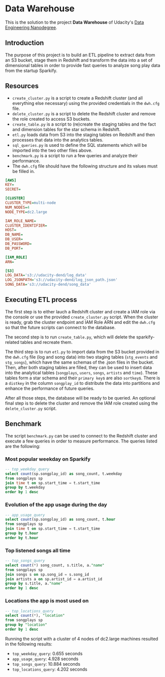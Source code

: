 # Data Warehouse

This is the solution to the project **Data Warehouse** of Udacity's [Data Engineering Nanodegree](https://www.udacity.com/course/data-engineer-nanodegree--nd027).

## Introduction

The purpose of this project is to build an ETL pipeline to extract data from an S3 bucket, stage them in Redshift and transform the data into a set of dimensional tables in order to provide fast queries to analyze song play data from the startup Sparkify.

## Resources

* `create_cluster.py` is a script to create a Redshift cluster (and all everything else necessary) using the provided credentials in the `dwh.cfg` file.
* `delete_cluster.py` is a script to delete the Redshift cluster and remove the role created to access S3 buckets.
* `create_table.py` is a script to (re)create the staging tables and the fact and dimension tables for the star schema in Redshift.
* `etl.py` loads data from S3 into the staging tables on Redshift and then processes that data into the analytics tables.
* `sql_queries.py` is used to define the SQL statements which will be imported into the two other files above.
* `benchmark.py` is a script to run a few queries and analyze their performance.
* The `dwh.cfg` file should have the following structure and its values must be filled in.

```ini
[AWS]
KEY=
SECRET=

[CLUSTER] 
CLUSTER_TYPE=multi-node
NUM_NODES=4
NODE_TYPE=dc2.large

IAM_ROLE_NAME=
CLUSTER_IDENTIFIER=
HOST=
DB_NAME=
DB_USER=
DB_PASSWORD=
DB_PORT=

[IAM_ROLE]
ARN=

[S3]
LOG_DATA='s3://udacity-dend/log_data'
LOG_JSONPATH='s3://udacity-dend/log_json_path.json'
SONG_DATA='s3://udacity-dend/song_data'
```

## Executing ETL process

The first step is to either lauch a Redshift cluster and create a IAM role via the console or use the provided `create_cluster.py` script. When the cluster is ready, grab the cluster endpoint and IAM Role ARN and edit the `dwh.cfg` so that the future scripts can connect to the database.

The second step is to run `create_table.py`, which will delete the sparkify-related tables and recreate them.

The third step is to run `etl.py` to import data from the S3 bucket provided in the `dwh.cfg` file (log and song data) into two staging tables (`stg_events` and `stg_songs`), which have the same schemas of the .json files in the bucket. Then, after both staging tables are filled, they can be used to insert data into the analytical tables (`songplays`, `users`, `songs`, `artists` and `time`). These tables form a star schema and their `primary key`s are also `sortkey`s. There is a `distkey` in the column `songplay_id` to distribute the data into partitions and enhance the performance of future queries.

After all those steps, the database will be ready to be queried. An optional final step is to delete the cluster and remove the IAM role created using the `delete_cluster.py` script.

## Benchmark

The script `benchmark.py` can be used to connect to the Redshift cluster and execute a few queries in order to measure performance. The queries listed are the following:

### Most popular weekday on Sparkify

```sql
-- top_weekday_query
select count(sp.songplay_id) as song_count, t.weekday
from songplays sp
join time t on sp.start_time = t.start_time
group by t.weekday
order by 1 desc
```

### Evolution of the app usage during the day

```sql
-- app_usage_query
select count(sp.songplay_id) as song_count, t.hour
from songplays sp
join time t on sp.start_time = t.start_time
group by t.hour
order by t.hour
```

### Top listened songs all time

```sql
-- top_songs_query
select count(*) song_count, s.title, a."name"
from songplays sp
join songs s on sp.song_id = s.song_id
join artists a on sp.artist_id = a.artist_id
group by s.title, a."name"
order by 1 desc
```

### Locations the app is most used on

```sql
-- top_locations_query
select count(*), "location"
from songplays sp
group by "location"
order by 1 desc
```

Running the script with a cluster of 4 nodes of dc2.large machines resulted in the following results:

* `top_weekday_query`: 0.655 seconds
* `app_usage_query`: 4.928 seconds
* `top_songs_query`: 10.884 seconds
* `top_locations_query`: 4.202 seconds